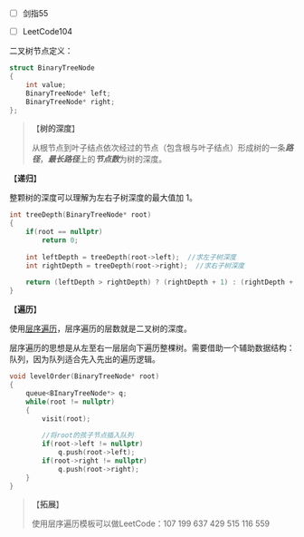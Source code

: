 - [ ] 剑指55
- [ ] LeetCode104



二叉树节点定义：

```c++
struct BinaryTreeNode
{
    int value;
    BinaryTreeNode* left;
    BinaryTreeNode* right;
};
```

> 【**树的深度**】
>
> 从根节点到叶子结点依次经过的节点（包含根与叶子结点）形成树的一条***路径***，***最长路径***上的***节点数***为树的深度。



【**递归**】

整颗树的深度可以理解为左右子树深度的最大值加 1。

```c++
int treeDepth(BinaryTreeNode* root)
{
    if(root == nullptr)
        return 0;
    
    int leftDepth = treeDepth(root->left);  //求左子树深度
    int rightDepth = treeDepth(root->right);  //求右子树深度
    
    return (leftDepth > rightDepth) ? (rightDepth + 1) : (rightDepth + 1);
}
```

【**遍历**】

使用[层序遍历](https://mp.weixin.qq.com/s?__biz=MzUxNjY5NTYxNA==&mid=2247484713&idx=1&sn=2072608d432def7457fdfa27b73d8193&scene=21#wechat_redirect)，层序遍历的层数就是二叉树的深度。

层序遍历的思想是从左至右一层层向下遍历整棵树。需要借助一个辅助数据结构：队列，因为队列适合先入先出的遍历逻辑。

```c++
void levelOrder(BinaryTreeNode* root)
{
    queue<BInaryTreeNode*> q;
    while(root != nullptr)
    {
        visit(root);
        
        //将root的孩子节点插入队列
        if(root->left != nullptr)
            q.push(root->left);
        if(root->right != nullptr)
            q.push(root->right);
    }
}
```



> 【**拓展**】
>
> 使用层序遍历模板可以做LeetCode：107 199 637 429 515 116 559
